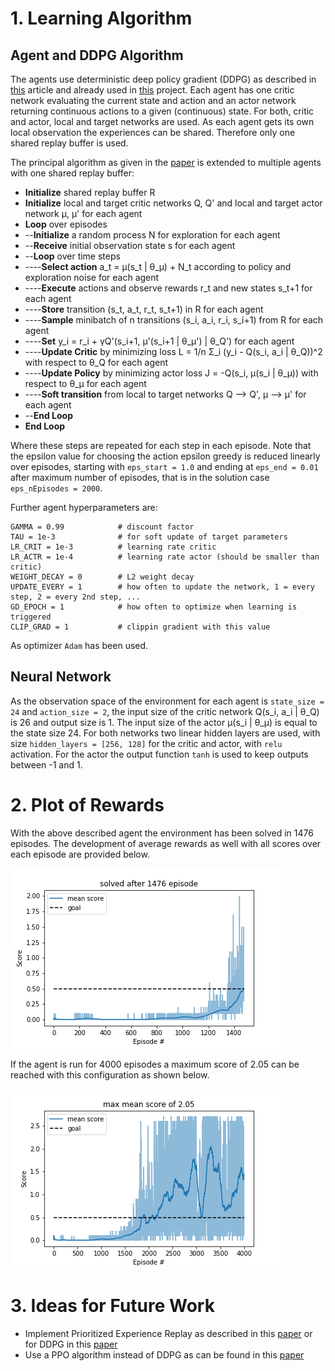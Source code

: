 # 1. Learning Algorithm

## Agent and DDPG Algorithm
The agents use deterministic deep policy gradient (DDPG) as described in [this](https://arxiv.org/abs/1509.02971) article and already used in [this](https://github.com/AdrianTrachte/udacity-drlnd-p2_continuous-control) project. Each agent has one critic network evaluating the current state and action and an actor network returning continuous actions to a given (continuous) state. For both, critic and actor, local and target networks are used. As each agent gets its own local observation the experiences can be shared. Therefore only one shared replay buffer is used.

The principal algorithm as given in the [paper](https://arxiv.org/abs/1509.02971) is extended to multiple agents with one shared replay buffer:
* **Initialize** shared replay buffer R
* **Initialize** local and target critic networks Q, Q' and local and target actor network μ, μ' for each agent
* **Loop** over episodes
* --**Initialize** a random process N for exploration for each agent
* --**Receive** initial observation state s for each agent
* --**Loop** over time steps 
* ----**Select action** a_t = μ(s_t | θ_μ) + N_t according to policy and exploration noise for each agent
* ----**Execute** actions and observe rewards r_t and new states s_t+1 for each agent
* ----**Store** transition (s_t, a_t, r_t, s_t+1) in R for each agent
* ----**Sample** minibatch of n transitions (s_i, a_i, r_i, s_i+1) from R for each agent
* ----**Set** y_i = r_i + γQ'(s_i+1, μ'(s_i+1 | θ_μ') | θ_Q') for each agent
* ----**Update Critic** by minimizing loss L = 1/n Σ_i (y_i - Q(s_i, a_i | θ_Q))^2 with respect to θ_Q for each agent
* ----**Update Policy** by minimizing actor loss J = -Q(s_i, μ(s_i | θ_μ)) with respect to θ_μ for each agent
* ----**Soft transition** from local to target networks Q --> Q', μ --> μ' for each agent
* --**End Loop**
* **End Loop**

Where these steps are repeated for each step in each episode. Note that the epsilon value for choosing the action epsilon greedy is reduced linearly over episodes, starting with `eps_start = 1.0` and ending at `eps_end = 0.01` after maximum number of episodes, that is in the solution case `eps_nEpisodes = 2000`. 

Further agent hyperparameters are:

	GAMMA = 0.99            # discount factor
	TAU = 1e-3              # for soft update of target parameters
	LR_CRIT = 1e-3          # learning rate critic
	LR_ACTR = 1e-4          # learning rate actor (should be smaller than critic)
	WEIGHT_DECAY = 0        # L2 weight decay
	UPDATE_EVERY = 1        # how often to update the network, 1 = every step, 2 = every 2nd step, ...
	GD_EPOCH = 1            # how often to optimize when learning is triggered
	CLIP_GRAD = 1           # clippin gradient with this value
		
As optimizer `Adam` has been used.

## Neural Network
As the observation space of the environment for each agent is `state_size = 24` and `action_size = 2`, the input size of the critic network Q(s_i, a_i | θ_Q) is 26 and output size is 1. The input size of the actor μ(s_i | θ_μ) is equal to the state size 24. For both networks two linear hidden layers are used, with size `hidden_layers = [256, 128]` for the critic and actor, with `relu` activation. For the actor the output function `tanh` is used to keep outputs between -1 and 1.

# 2. Plot of Rewards
With the above described agent the environment has been solved in 1476 episodes. The development of average rewards as well with all scores over each episode are provided below.

![Score over Episodes for DDPG agent](./data/MADDPG_results_report.png "Score over Episodes")

If the agent is run for 4000 episodes a maximum score of 2.05 can be reached with this configuration as shown below.

![Maximum Score](./data/MADDPG_maxScore_report.png "Maximum Score")

# 3. Ideas for Future Work
- Implement Prioritized Experience Replay as described in this [paper](https://arxiv.org/abs/1511.05952) or for DDPG in this [paper](https://ieeexplore.ieee.org/abstract/document/8122622)
- Use a PPO algorithm instead of DDPG as can be found in this [paper](https://arxiv.org/pdf/1707.06347.pdf)